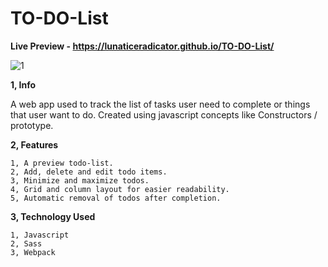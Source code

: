 # TO-DO-List
**Live Preview - https://lunaticeradicator.github.io/TO-DO-List/**

![1](https://github.com/LunaticEradicator/TO-DO-List/assets/107615206/3fcef406-e858-474d-8fcf-01e6bed02046)

**1, Info**

A web app used to track the list of tasks user need to complete or things that user want to do. Created using javascript concepts like Constructors / prototype.

**2, Features**

    1, A preview todo-list.
    2, Add, delete and edit todo items.
    3, Minimize and maximize todos.
    4, Grid and column layout for easier readability.
    5, Automatic removal of todos after completion.

**3, Technology Used**

    1, Javascript
    2, Sass
    3, Webpack





